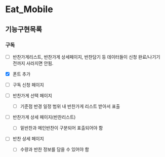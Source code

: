 # Eat_Mobile


## 기능구현목록
### 구독

- [ ] 반찬가게리스트, 반찬가게 상세페이지, 반찬담기 등 데이터들이 신청 완료/나기기 전까지 사라지면 안됨.
- [x] 폰트 추가

- [ ] 구독 신청 페이지
- [ ] 반찬가게 선택 페이지
  - [ ] 기준점 반경 일정 범위 내 반찬가게 리스트 받아서 표출
- [ ] 반찬가게 상세 페이지(반찬리스트)
  - [ ] 밑반찬과 메인반찬이 구분되어 표출되어야 함
- [ ] 반찬 상세 페이지
  - [ ]  수량과 반찬 정보를 담을 수 있어야 함
